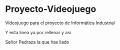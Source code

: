 ﻿# Proyecto-Videojuego
Videojuego para el proyecto de Informática Industrial

Y esta línea ya por rellenar
y así

Señor Pedraza la que has liado